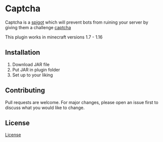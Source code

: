 # Captcha

Captcha is a [spigot](https://www.spigotmc.org/) which will prevent bots from ruining your server by giving them a challenge [captcha](https://nl.wikipedia.org/wiki/Captcha)

This plugin works in minecraft versions 1.7 - 1.16

## Installation

1. Download JAR file
2. Put JAR in plugin folder
3. Set up to your liking

## Contributing
Pull requests are welcome. For major changes, please open an issue first to discuss what you would like to change.

## License
[License](https://github.com/InstantlyMoist/Captcha/blob/master/LICENSE)
